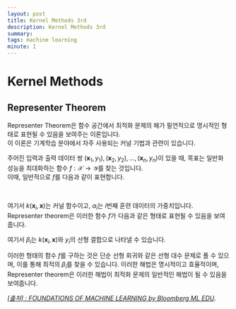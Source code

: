 ```yaml
---
layout: post
title: Kernel Methods 3rd
description: Kernel Methods 3rd
summary: 
tags: machine learning
minute: 1
---
```


# Kernel Methods
## Representer Theorem
Representer Theorem은 함수 공간에서 최적화 문제의 해가 필연적으로 명시적인 형태로 표현될 수 있음을 보여주는 이론입니다.<br> 이 이론은 기계학습 분야에서 자주 사용되는 커널 기법과 관련이 있습니다.<br>

주어진 입력과 출력 데이터 쌍 $(\mathbf{x}_1, y_1), (\mathbf{x}_2, y_2), \dots, (\mathbf{x}_n, y_n)$이 있을 때, 목표는 일반화 성능을 최대화하는 함수 $f: \mathcal{X} \rightarrow \mathcal{Y}$를 찾는 것입니다.<br> 이때, 일반적으로 $f$를 다음과 같이 표현합니다.<br>


​

여기서 $k(\mathbf{x}_i, \mathbf{x})$는 커널 함수이고, $\alpha_i$는 $i$번째 훈련 데이터의 가중치입니다. Representer theorem은 이러한 함수 $f$가 다음과 같은 형태로 표현될 수 있음을 보여줍니다.


여기서 $\beta_i$는 $k(\mathbf{x}_i, \mathbf{x})$와 $y_i$의 선형 결합으로 나타낼 수 있습니다.

이러한 형태의 함수 $f$를 구하는 것은 단순 선형 회귀와 같은 선형 대수 문제로 풀 수 있으며, 이를 통해 최적의 $\beta_i$를 찾을 수 있습니다. 이러한 해법은 명시적이고 효율적이며, Representer theorem은 이러한 해법이 최적화 문제의 일반적인 해법이 될 수 있음을 보여줍니다.








[*[출처] : FOUNDATIONS OF MACHINE LEARNING by Bloomberg ML EDU*](https://bloomberg.github.io/foml/#home).